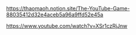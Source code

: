 https://thaomaoh.notion.site/The-YouTube-Game-88035412d32e4aceb5a96a9ffd52e45a

https://www.youtube.com/watch?v=XSr1czRjJnw